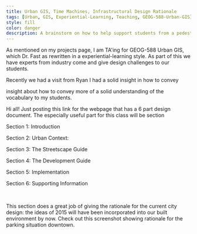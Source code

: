 ```yaml
---
title: Urban GIS, Time Machines, Infrastructural Design Rationale 
tags: [Urban, GIS, Experiential-Learning, Teaching, GEOG-588-Urban-GIS]
style: fill
color: danger
description: A brainstorm on how to help support students from a pedestrian-only mentality to one that also encompasses urban planning and infrastructure engineering.
---
```

As mentioned on my projects page, I am TA'ing for GEOG-588 Urban GIS, which Dr. Fast as rewritten in a experiential-learning style. As part of this we have experts from industry come and give design challenges to our students.

Recently we had a visit from Ryan I had a solid insight in how to convey 

insight about how to convey more of a solid  understanding of the vocabulary to my students. 

Hi all! Just posting this link for the webpage that has a 6 part design document. The especially useful part for this class will be section

Section 1: Introduction

Section 2: Urban Context:



Section 3: The Streetscape Guide

Section 4: The Development Guide

Section 5: Implementation

Section 6: Supporting Information

​

This section does a great job of giving the rationale for the current city design: the ideas of 2015 will have been incorporated into our built environment by now. Check out this screenshot showing rationale for the parking situation downtown.&nbsp;